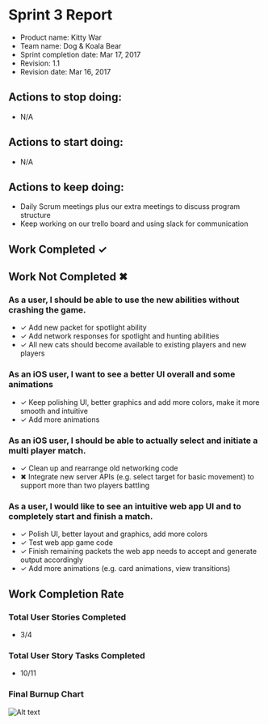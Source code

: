 # Sprint 3 Report

* Product name: Kitty War
* Team name: Dog & Koala Bear
* Sprint completion date: Mar 17, 2017
* Revision: 1.1
* Revision date: Mar 16, 2017

## Actions to stop doing:

* N/A

## Actions to start doing:

* N/A

## Actions to keep doing:

* Daily Scrum meetings plus our extra meetings to discuss program structure
* Keep working on our trello board and using slack for communication

## Work Completed ✓
## Work Not Completed ✖

### As a user, I should be able to use the new abilities without crashing the game.

* ✓ Add new packet for spotlight ability
* ✓ Add network responses for spotlight and hunting abilities
* ✓ All new cats should become available to existing players and new players

### As an iOS user, I want to see a better UI overall and some animations

* ✓ Keep polishing UI, better graphics and add more colors, make it more smooth and intuitive
* ✓ Add more animations

### As an iOS user, I should be able to actually select and initiate a multi player match.

* ✓ Clean up and rearrange old networking code
* ✖ Integrate new server APIs (e.g. select target for basic movement) to support more than two players battling

### As a user, I would like to see an intuitive web app UI and to completely start and finish a match.

* ✓ Polish UI, better layout and graphics, add more colors
* ✓ Test web app game code
* ✓ Finish remaining packets the web app needs to accept and generate output accordingly
* ✓ Add more animations (e.g. card animations, view transitions)

## Work Completion Rate

### Total User Stories Completed
* 3/4 

### Total User Story Tasks Completed
* 10/11

### Final Burnup Chart

![Alt text](https://docs.google.com/spreadsheets/d/1HFTLe_0LG9SFyMERTmzXf45yZCGU_8sykRimZDVXeoU/pubchart?oid=1620622129&format=image "Burnup Chart")
